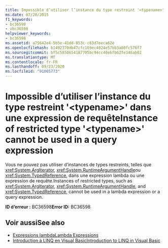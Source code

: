 ```yaml
---
title: Impossible d’utiliser l’instance du type restreint '<typename>' dans une expression de requête
ms.date: 07/20/2015
f1_keywords:
- bc36598
- vbc36598
helpviewer_keywords:
- bc36598
ms.assetid: a75642e4-5b5e-41dd-853c-c63d7eeca62e
ms.openlocfilehash: b1492370db47cfc169ec4024e57bb3a80fc576f7
ms.sourcegitcommit: bf5c5850654187705bc94cc40ebfb62fe346ab02
ms.translationtype: MT
ms.contentlocale: fr-FR
ms.lasthandoff: 09/23/2020
ms.locfileid: "91065773"
---
```

# <a name="instance-of-restricted-type-typename-cannot-be-used-in-a-query-expression"></a><span data-ttu-id="9cfcb-102">Impossible d’utiliser l’instance du type restreint '\<typename>' dans une expression de requête</span><span class="sxs-lookup"><span data-stu-id="9cfcb-102">Instance of restricted type '\<typename>' cannot be used in a query expression</span></span>

<span data-ttu-id="9cfcb-103">Vous ne pouvez pas utiliser d’instances de types restreints, telles que <xref:System.ArgIterator>, <xref:System.RuntimeArgumentHandle>ou <xref:System.TypedReference>, dans une expression lambda ou une expression de requête.</span><span class="sxs-lookup"><span data-stu-id="9cfcb-103">Instances of restricted types, such as <xref:System.ArgIterator>, <xref:System.RuntimeArgumentHandle>, and <xref:System.TypedReference>, cannot be used in a lambda expression or a query expression.</span></span>  
  
 <span data-ttu-id="9cfcb-104">**ID d’erreur :** BC36598</span><span class="sxs-lookup"><span data-stu-id="9cfcb-104">**Error ID:** BC36598</span></span>  
  
## <a name="see-also"></a><span data-ttu-id="9cfcb-105">Voir aussi</span><span class="sxs-lookup"><span data-stu-id="9cfcb-105">See also</span></span>

- [<span data-ttu-id="9cfcb-106">Expressions lambda</span><span class="sxs-lookup"><span data-stu-id="9cfcb-106">Lambda Expressions</span></span>](../programming-guide/language-features/procedures/lambda-expressions.md)
- [<span data-ttu-id="9cfcb-107">Introduction à LINQ en Visual Basic</span><span class="sxs-lookup"><span data-stu-id="9cfcb-107">Introduction to LINQ in Visual Basic</span></span>](../programming-guide/language-features/linq/introduction-to-linq.md)
